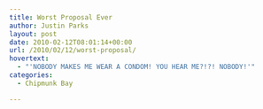 ```yaml
---
title: Worst Proposal Ever
author: Justin Parks
layout: post
date: 2010-02-12T08:01:14+00:00
url: /2010/02/12/worst-proposal/
hovertext:
  - "'NOBODY MAKES ME WEAR A CONDOM! YOU HEAR ME?!?! NOBODY!'"
categories:
  - Chipmunk Bay

---
```

